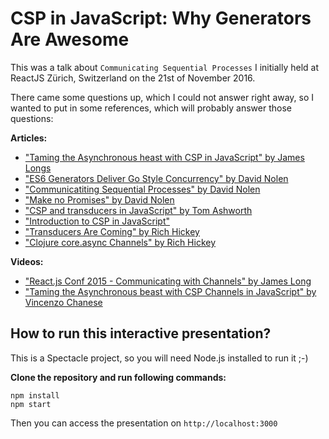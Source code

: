# CSP in JavaScript: Why Generators Are Awesome 

This was a talk about `Communicating Sequential Processes` I initially held at ReactJS Zürich, Switzerland on the 21st of
November 2016.

There came some questions up, which I could not answer right away, so I wanted
to put in some references, which will probably answer those questions:

**Articles:**

* ["Taming the Asynchronous heast with CSP in JavaScript" by James Longs](http://jlongster.com/Taming-the-Asynchronous-Beast-with-CSP-in-JavaScript)
* ["ES6 Generators Deliver Go Style Concurrency" by David Nolen](http://swannodette.github.io/2013/08/24/es6-generators-and-csp)
* ["Communicatiting Sequential Processes" by David Nolen](http://swannodette.github.io/2013/07/12/communicating-sequential-processes)
* ["Make no Promises" by David Nolen](http://swannodette.github.io/2013/08/23/make-no-promises)
* ["CSP and transducers in JavaScript" by Tom Ashworth](http://phuu.net/2014/08/31/csp-and-transducers.html)
* ["Introduction to CSP in JavaScript"](http://dialelo.github.io/introduction-to-communicating-sequential-processes-in-javascript.html)
* ["Transducers Are Coming" by Rich Hickey](http://blog.cognitect.com/blog/2014/8/6/transducers-are-coming)
* ["Clojure core.async Channels" by Rich Hickey](http://clojure.com/blog/2013/06/28/clojure-core-async-channels.html)

**Videos:**
* ["React.js Conf 2015 - Communicating with Channels" by James Long](https://www.youtube.com/watch?v=W2DgDNQZOwo)
* ["Taming the Asynchronous beast with CSP Channels in JavaScript" by Vincenzo Chanese](https://www.youtube.com/watch?v=r7yWWxdP_nc)

## How to run this interactive presentation?

This is a Spectacle project, so you will need Node.js installed to run it ;-)

**Clone the repository and run following commands:**

```
npm install
npm start
```

Then you can access the presentation on `http://localhost:3000`
